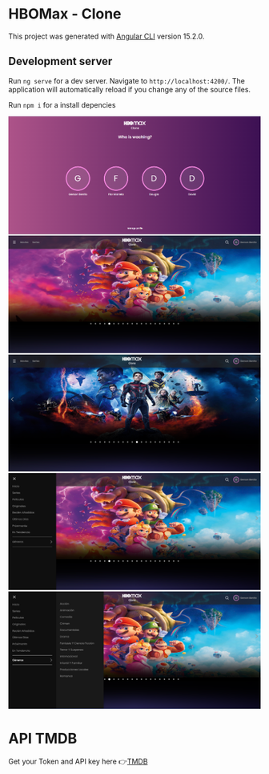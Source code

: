# HBOMax - Clone

This project was generated with [Angular CLI](https://github.com/angular/angular-cli) version 15.2.0.

## Development server

Run `ng serve` for a dev server. Navigate to `http://localhost:4200/`. The application will automatically reload if you change any of the source files.

Run `npm i` for a install depencies

![profiles](./src/assets/readme/select-profile.png)
![home](./src/assets/readme/home.png)
![home2](./src/assets/readme/home2.png)
![sidebar](./src/assets/readme/sidebar.png)
![subsidebar](./src/assets/readme/subsidebar.png)

# API TMDB
Get your Token and API key here 👉[TMDB](https://developer.themoviedb.org/) 
